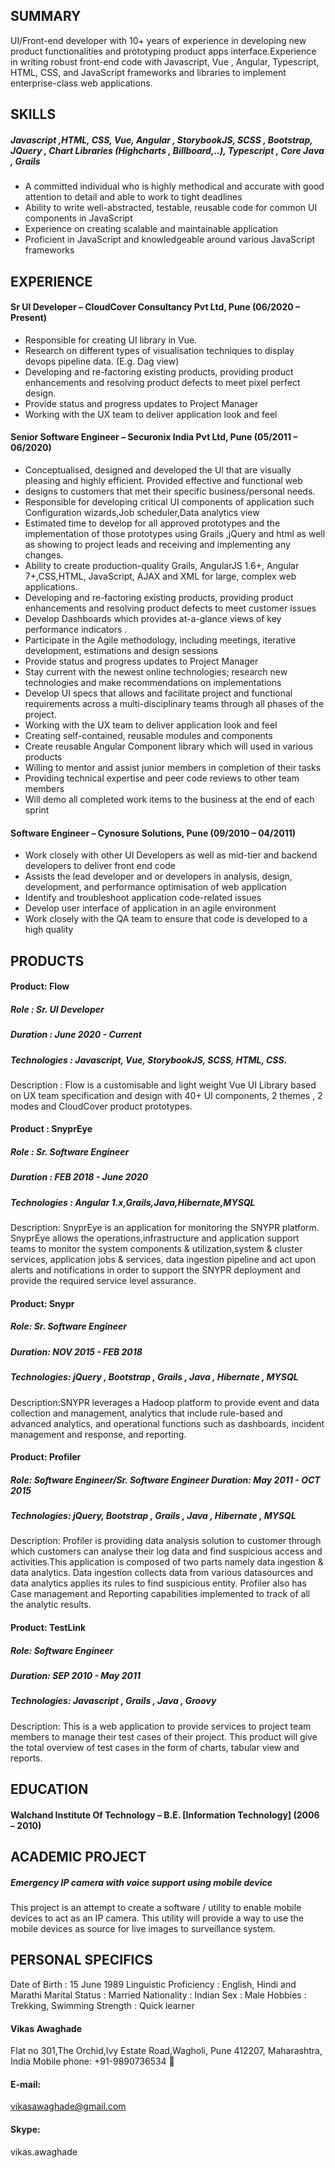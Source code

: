 ## SUMMARY
UI/Front-end developer with 10+ years of experience in developing new product functionalities and prototyping product apps interface.Experience in writing robust front-end code with Javascript, Vue , Angular, Typescript, HTML, CSS, and JavaScript frameworks and libraries to implement enterprise-class web applications.

## SKILLS
##### Javascript ,HTML, CSS, Vue, Angular , StorybookJS, SCSS , Bootstrap, JQuery , Chart Libraries (Highcharts , Billboard,..), Typescript , Core Java , Grails
* A committed individual who is highly methodical and accurate with good attention to detail and able to work to tight deadlines
* Ability to write well-abstracted, testable, reusable code for common UI components in JavaScript
* Experience on creating scalable and maintainable application
* Proficient in JavaScript and knowledgeable around various JavaScript frameworks

## EXPERIENCE
#### Sr UI Developer – CloudCover Consultancy Pvt Ltd, Pune (06/2020 – Present)
* Responsible for creating UI library in Vue.
* Research on different types of visualisation techniques to display devops pipeline data. (E.g. Dag view)
* Developing and re-factoring existing products, providing product enhancements and resolving product defects to meet pixel perfect design.
* Provide status and progress updates to Project Manager
* Working with the UX team to deliver application look and feel



#### Senior Software Engineer – Securonix India Pvt Ltd, Pune (05/2011 – 06/2020)
* Conceptualised, designed and developed the UI that are visually pleasing and highly efficient. Provided effective and functional web
* designs to customers that met their specific business/personal needs.
* Responsible for developing critical UI components of application such Configuration wizards,Job scheduler,Data analytics view
* Estimated time to develop for all approved prototypes and the implementation of those prototypes using Grails ,jQuery and html as well as showing to project leads and receiving and implementing any changes.
* Ability to create production-quality Grails, AngularJS 1.6+, Angular 7+,CSS,HTML, JavaScript, AJAX and XML for large, complex web applications.
* Developing and re-factoring existing products, providing product enhancements and resolving product defects to meet customer issues
* Develop Dashboards which provides at-a-glance views of key performance indicators .
* Participate in the Agile methodology, including meetings, iterative development, estimations and design sessions
* Provide status and progress updates to Project Manager
* Stay current with the newest online technologies; research new technologies and make recommendations on implementations
* Develop UI specs that allows and facilitate project and functional requirements across a multi-disciplinary teams through all phases of the project.
* Working with the UX team to deliver application look and feel
* Creating self-contained, reusable modules and components
* Create reusable Angular Component library which will used in various products
* Willing to mentor and assist junior members in completion of their tasks
* Providing technical expertise and peer code reviews to other team members
* Will demo all completed work items to the business at the end of each sprint

#### Software Engineer – Cynosure Solutions, Pune (09/2010 – 04/2011)
* Work closely with other UI Developers as well as mid-tier and backend developers to deliver front end code
* Assists the lead developer and or developers in analysis, design, development, and performance optimisation of web application
* Identify and troubleshoot application code-related issues
* Develop user interface of application in an agile environment
* Work closely with the QA team to ensure that code is developed to a high quality



## PRODUCTS
#### Product: Flow
##### Role : Sr. UI Developer
##### Duration : June 2020 - Current
##### Technologies : Javascript, Vue, StorybookJS, SCSS, HTML, CSS.
Description : Flow is a customisable and light weight Vue UI Library based on UX team specification and design with 40+ UI components, 2 themes , 2 modes and CloudCover product prototypes.

#### Product : SnyprEye
##### Role : Sr. Software Engineer
##### Duration : FEB 2018 - June 2020
##### Technologies : Angular 1.x,Grails,Java,Hibernate,MYSQL
Description: SnyprEye is an application for monitoring the SNYPR platform. SnyprEye allows the operations,infrastructure and application support teams to monitor the system components & utilization,system & cluster services, application jobs & services, data ingestion pipeline and act upon alerts and notifications in order to support the SNYPR deployment and provide the required service level assurance.

#### Product: Snypr
##### Role: Sr. Software Engineer
##### Duration: NOV 2015 - FEB 2018
##### Technologies: jQuery , Bootstrap , Grails , Java , Hibernate , MYSQL
Description:SNYPR leverages a Hadoop platform to provide event and data collection and management, analytics that include rule-based and advanced analytics, and operational functions such as dashboards, incident management and response, and reporting.

#### Product: Profiler
##### Role: Software Engineer/Sr. Software Engineer Duration: May 2011 - OCT 2015
##### Technologies: jQuery, Bootstrap , Grails , Java , Hibernate , MYSQL
Description: Profiler is providing data analysis solution to customer through which customers can analyse their log data and find suspicious access and activities.This application is composed of two parts namely data ingestion & data analytics. Data ingestion collects data from various datasources and data analytics applies its rules to find suspicious entity. Profiler also has Case management and Reporting capabilities implemented to track of all the analytic results.

#### Product: TestLink
##### Role: Software Engineer
##### Duration: SEP 2010 - May 2011
##### Technologies: Javascript , Grails , Java , Groovy
Description: This is a web application to provide services to project team members to manage their test cases of their project. This product will give the total overview of test cases in the form of charts, tabular view and reports.

## EDUCATION
#### Walchand Institute Of Technology – B.E. [Information Technology] (2006 – 2010)

## ACADEMIC PROJECT
##### Emergency IP camera with voice support using mobile device
This project is an attempt to create a software / utility to enable mobile devices to act as an IP camera. This utility will provide a way to use the mobile devices as source for live images to surveillance system.

## PERSONAL SPECIFICS
Date of Birth : 15 June 1989
Linguistic Proficiency : English, Hindi and Marathi
Marital Status : Married
Nationality : Indian
Sex : Male
Hobbies : Trekking, Swimming
Strength : Quick learner

#### Vikas Awaghade
Flat no 301,The Orchid,Ivy Estate Road,Wagholi, Pune 412207, Maharashtra, India
Mobile phone:
+91-9890736534 

#### E-mail:
vikasawaghade@gmail.com

#### Skype:
vikas.awaghade

